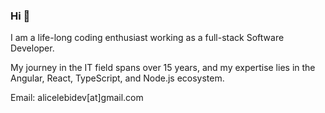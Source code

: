 ### Hi 👋

I am a life-long coding enthusiast working as a full-stack Software Developer.

My journey in the IT field spans over 15 years, and my expertise lies in the Angular, React, TypeScript, and Node.js ecosystem.

Email: alicelebidev[at]gmail.com
